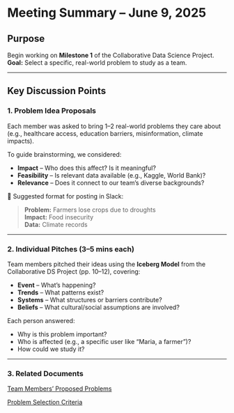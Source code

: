 # Meeting Summary – June 9, 2025

## Purpose

Begin working on **Milestone 1** of the Collaborative Data Science Project.  
**Goal:** Select a specific, real-world problem to study as a team.

---

## Key Discussion Points

### 1. Problem Idea Proposals

Each member was asked to bring 1–2 real-world problems they care about
 (e.g., healthcare access, education barriers, misinformation, climate impacts).

To guide brainstorming, we considered:

- **Impact** – Who does this affect? Is it meaningful?
- **Feasibility** – Is relevant data available (e.g., Kaggle, World Bank)?
- **Relevance** – Does it connect to our team’s diverse backgrounds?

📌 Suggested format for posting in Slack:
> **Problem:** Farmers lose crops due to droughts  
> **Impact:** Food insecurity  
> **Data:** Climate records

---

### 2. Individual Pitches (3–5 mins each)

Team members pitched their ideas using the **Iceberg Model**
 from the Collaborative DS Project (pp. 10–12), covering:

- **Event** – What’s happening?  
- **Trends** – What patterns exist?  
- **Systems** – What structures or barriers contribute?  
- **Beliefs** – What cultural/social assumptions are involved?

Each person answered:

- Why is this problem important?
- Who is affected (e.g., a specific user like “Maria, a farmer”)?
- How could we study it?

---

### 3.  Related Documents  

[Team Members’ Proposed Problems](https://docs.google.com/document/d/1N40CtSTrLxcbktStz_NxxtuEc0FSFPEu3CpPlAplOcU/edit?tab=t.0#heading=h.cu919jd8ngyr)

[Problem Selection Criteria](https://docs.google.com/document/d/1J0y7D7KS40GMYPMpcHv126sjwzoL_64PKIRAL7N-Up8/edit?tab=t.0#heading=h.5hrvlnhdoi10)
